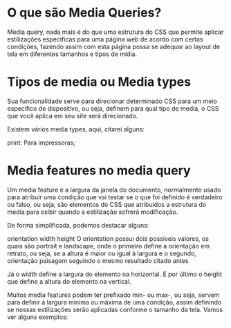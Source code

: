 # O que são Media Queries?

Media query, nada mais é do que uma estrutura do CSS que permite aplicar estilizações especificas para uma página web de acordo com certas condições, fazendo assim com esta página possa se adequar ao layout de tela em diferentes tamanhos e tipos de mídia.

# Tipos de media ou Media types

Sua funcionalidade serve para direcionar determinado CSS para um meio específico de dispositivo, ou seja, definem para qual tipo de media, o CSS que você aplica em seu site será direcionado.

Existem vários media types, aqui, citarei alguns:

print: Para impressoras;

# Media features no media query

Um media feature é a largura da janela do documento, normalmente usado para atribuir uma condição que vai testar se o que foi definido é verdadeiro ou falso, ou seja, são elementos do CSS que atribuídos a estrutura do media para exibir quando a estilização sofrerá modificação.

De forma simplificada, podemos destacar alguns:

orientation
width
height
O orientation possui dois possíveis valores, os quais são portrait e landscape, onde o primeiro define a orientação em retrato, ou seja, se a altura é maior ou igual à largura e o segundo, orientação paisagem seguindo o mesmo resultado citado antes

Já o width define a largura do elemento na horizontal. E por último o height que define a altura do elemento na vertical.

Muitos media features podem ter prefixado min- ou max-, ou seja, servem para definir a largura mínima ou máxima de uma condição, assim definindo se nossas estilizações serão aplicadas conforme o tamanho da tela. Vamos ver alguns exemplos:

